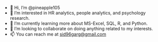 - 👋 Hi, I’m @pineapple105
- 👀 I’m interested in HR analytics, people analytics, and psychology research.
- 🌱 I’m currently learning more about MS-Excel, SQL, R, and Python.
- 💞️ I’m looking to collaborate on doing anything related to my interests.
- 📫 You can reach me at sid96garg@gmail.com

<!---
pineapple105/pineapple105 is a ✨ special ✨ repository because its `README.md` (this file) appears on your GitHub profile.
You can click the Preview link to take a look at your changes.
--->
